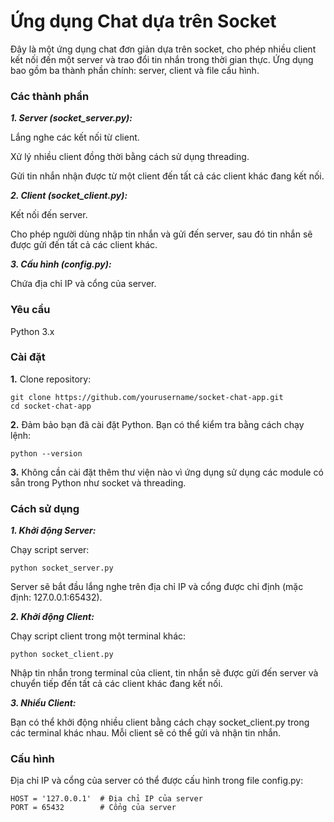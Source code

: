 # Ứng dụng Chat dựa trên Socket

Đây là một ứng dụng chat đơn giản dựa trên socket, cho phép nhiều client kết nối đến một server và trao đổi tin nhắn trong thời gian thực. Ứng dụng bao gồm ba thành phần chính: server, client và file cấu hình.

### Các thành phần
***1. Server (socket_server.py):***

Lắng nghe các kết nối từ client.

Xử lý nhiều client đồng thời bằng cách sử dụng threading.

Gửi tin nhắn nhận được từ một client đến tất cả các client khác đang kết nối.

***2. Client (socket_client.py):***

Kết nối đến server.

Cho phép người dùng nhập tin nhắn và gửi đến server, sau đó tin nhắn sẽ được gửi đến tất cả các client khác.

***3. Cấu hình (config.py):***

Chứa địa chỉ IP và cổng của server.

### Yêu cầu ###

Python 3.x

### Cài đặt ###

**1.** Clone repository:

```
git clone https://github.com/yourusername/socket-chat-app.git
cd socket-chat-app
```

**2.** Đảm bảo bạn đã cài đặt Python. Bạn có thể kiểm tra bằng cách chạy lệnh:

```
python --version
```

**3.** Không cần cài đặt thêm thư viện nào vì ứng dụng sử dụng các module có sẵn trong Python như socket và threading.

### Cách sử dụng ###

***1. Khởi động Server:***

Chạy script server:

```
python socket_server.py
```

Server sẽ bắt đầu lắng nghe trên địa chỉ IP và cổng được chỉ định (mặc định: 127.0.0.1:65432).

***2. Khởi động Client:***

Chạy script client trong một terminal khác:

```
python socket_client.py
```

Nhập tin nhắn trong terminal của client, tin nhắn sẽ được gửi đến server và chuyển tiếp đến tất cả các client khác đang kết nối.

***3. Nhiều Client:***

Bạn có thể khởi động nhiều client bằng cách chạy socket_client.py trong các terminal khác nhau. Mỗi client sẽ có thể gửi và nhận tin nhắn.

### Cấu hình ###

Địa chỉ IP và cổng của server có thể được cấu hình trong file config.py:

```
HOST = '127.0.0.1'  # Địa chỉ IP của server
PORT = 65432        # Cổng của server
```

